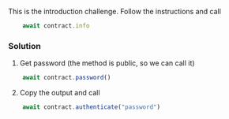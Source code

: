 This is the introduction challenge. Follow the instructions and call
```javascript
    await contract.info
```

### Solution
1) Get password (the method is public, so we can call it)
```javascript
    await contract.password()
```
2) Copy the output and call
```javascript
    await contract.authenticate("password")
```
